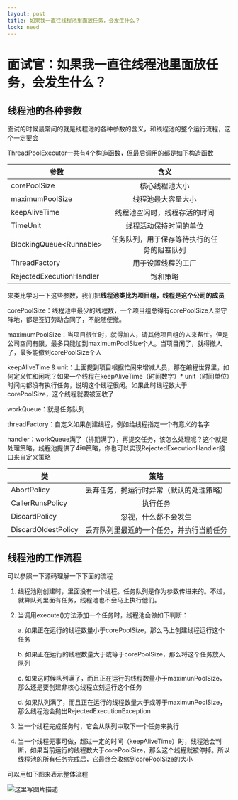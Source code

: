 ```yaml
---
layout: post
title: 如果我一直往线程池里面放任务，会发生什么？
lock: need
---
```


# 面试官：如果我一直往线程池里面放任务，会发生什么？

## 线程池的各种参数
面试的时候最常问的就是线程池的各种参数的含义，和线程池的整个运行流程，这个一定要会

ThreadPoolExecutor一共有4个构造函数，但最后调用的都是如下构造函数

| 参数                       |                    含义                    |      |
| -------------------------- | :----------------------------------------: | ---- |
| corePoolSize               |               核心线程池大小               |      |
| maximumPoolSize            |             线程池最大容量大小             |      |
| keepAliveTime              |        线程池空闲时，线程存活的时间        |      |
| TimeUnit                   |           线程活动保持时间的单位           |      |
| BlockingQueue&lt;Runnable> | 任务队列，用于保存等待执行的任务的阻塞队列 |      |
| ThreadFactory              |             用于设置线程的工厂             |      |
| RejectedExecutionHandler   |                  饱和策略                  |      |

来类比学习一下这些参数，我们把**线程池类比为项目组，线程是这个公司的成员**

corePoolSize：线程池中最少的线程数，一个项目组总得有corePoolSize人坚守阵地，都是签订劳动合同了，不能随便撤。

maximumPoolSize：当项目很忙时，就得加人，请其他项目组的人来帮忙。但是公司空间有限，最多只能加到maximumPoolSize个人。当项目闲了，就得撤人了，最多能撤到corePoolSize个人

keepAliveTime & unit：上面提到项目根据忙闲来增减人员，那在编程世界里，如何定义忙和闲呢？如果一个线程在keepAliveTime（时间数字）* unit（时间单位）时间内都没有执行任务，说明这个线程很闲。如果此时线程数大于corePoolSize，这个线程就要被回收了

workQueue：就是任务队列

threadFactory：自定义如果创建线程，例如给线程指定一个有意义的名字

handler：workQueue满了（排期满了），再提交任务，该怎么处理呢？这个就是处理策略，线程池提供了4种策略，你也可以实现RejectedExecutionHandler接口来自定义策略

| 类                  |                   策略                   |   
| ------------------- | :--------------------------------------: | 
| AbortPolicy         | 丢弃任务，抛运行时异常（默认的处理策略） |     
| CallerRunsPolicy    |                 执行任务                 |    
| DiscardPolicy       |           忽视，什么都不会发生           |    
| DiscardOldestPolicy | 丢弃队列里最近的一个任务，并执行当前任务 | 
## 线程池的工作流程
可以参照一下源码理解一下下面的流程

1. 线程池刚创建时，里面没有一个线程。任务队列是作为参数传进来的。不过，就算队列里面有任务，线程池也不会马上执行他们。

2. 当调用execute()方法添加一个任务时，线程池会做如下判断：

	a. 如果正在运行的线程数量小于corePoolSize，那么马上创建线程运行这个任务

	b. 如果正在运行的线程数量大于或等于corePoolSize，那么将这个任务放入队列

	c. 如果这时候队列满了，而且正在运行的线程数量小于maximunPoolSize，那么还是要创建非核心线程立刻运行这个任务

	d. 如果队列满了，而且正在运行的线程数量大于或等于maximunPoolSize，那么线程池会抛出RejectedExecutionException

3. 当一个线程完成任务时，它会从队列中取下一个任务来执行

4. 当一个线程无事可做，超过一定的时间（keepAliveTime）时，线程池会判断，如果当前运行的线程数大于corePoolSize，那么这个线程就被停掉。所以线程池的所有任务完成后，它最终会收缩到corePoolSize的大小

可以用如下图来表示整体流程

![这里写图片描述](https://img-blog.csdn.net/20180612203527437?)